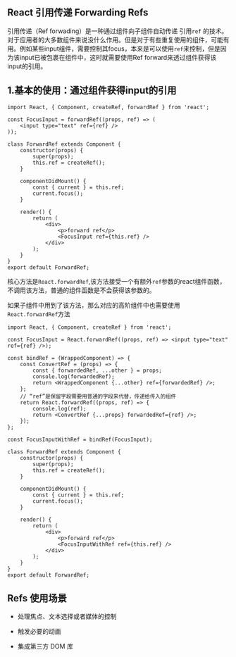 ## React 引用传递 Forwarding Refs

引用传递（Ref forwading）是一种通过组件向子组件自动传递 引用`ref` 的技术。对于应用者的大多数组件来说没什么作用。但是对于有些重复使用的组件，可能有用。例如某些input组件，需要控制其focus，本来是可以使用`ref`来控制，但是因为该input已被包裹在组件中，这时就需要使用Ref forward来透过组件获得该input的引用。

## 1.基本的使用：通过组件获得input的引用

```tsx
import React, { Component, createRef, forwardRef } from 'react';

const FocusInput = forwardRef((props, ref) => (
    <input type="text" ref={ref} />
));

class ForwardRef extends Component {
    constructor(props) {
        super(props);
        this.ref = createRef();
    }

    componentDidMount() {
        const { current } = this.ref;
        current.focus();
    }

    render() {
        return (
            <div>
                <p>forward ref</p>
                <FocusInput ref={this.ref} />
            </div>
        );
    }
}
export default ForwardRef;
```

核心方法是`React.forwardRef`,该方法接受一个有额外`ref`参数的react组件函数，不调用该方法，普通的组件函数是不会获得该参数的。

如果子组件中用到了该方法，那么对应的高阶组件中也需要使用`React.forwardRef`方法

```tsx
import React, { Component, createRef } from 'react';

const FocusInput = React.forwardRef((props, ref) => <input type="text" ref={ref} />);

const bindRef = (WrappedComponent) => {
    const ConvertRef = (props) => {
        const { forwardedRef, ...other } = props;
        console.log(forwardedRef);
        return <WrappedComponent {...other} ref={forwardedRef} />;
    };
    // “ref”是保留字段需要用普通的字段来代替，传递给传入的组件
    return React.forwardRef((props, ref) => {
        console.log(ref);
        return <ConvertRef {...props} forwardedRef={ref} />;
    });
};

const FocusInputWithRef = bindRef(FocusInput);

class ForwardRef extends Component {
    constructor(props) {
        super(props);
        this.ref = createRef();
    }

    componentDidMount() {
        const { current } = this.ref;
        current.focus();
    }

    render() {
        return (
            <div>
                <p>forward ref</p>
                <FocusInputWithRef ref={this.ref} />
            </div>
        );
    }
}
export default ForwardRef;
```

## Refs 使用场景

* 处理焦点、文本选择或者媒体的控制

* 触发必要的动画

* 集成第三方 DOM 库